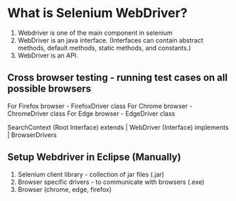 # What is Selenium WebDriver?

1. Webdriver is one of the main component in selenium
2. WebDriver is an java interface. (Interfaces can contain abstract methods, default methods, static methods, and constants.)
3. WebDriver is an API.

## Cross browser testing - running test cases on all possible browsers

For Firefox browser - FirefoxDriver class
For Chrome browser - ChromeDriver class
For Edge browser - EdgeDriver class

SearchContext (Root Interface)
extends
|
WebDriver (Interface)
implements
|
BrowserDrivers

## Setup Webdriver in Eclipse (Manually)

1. Selenium client library - collection of jar files (.jar)
2. Browser specific drivers - to communicate with browsers (.exe)
3. Browser (chrome, edge, firefox)
